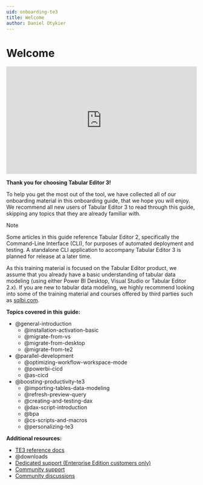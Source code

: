 ```yaml
---
uid: onboarding-te3
title: Welcome
author: Daniel Otykier
---
```


# Welcome

<div style="padding:56.25% 0 0 0;position:relative;"><iframe src=https://player.vimeo.com/video/664699927?h=57bde801c7&amp;badge=0&amp;autopause=0&amp;player_id=0&amp;app_id=58479 frameborder="0" allow="autoplay; fullscreen; picture-in-picture" allowfullscreen style="position:absolute;top:0;left:0;width:100%;height:100%;" title="Introduction to Tabular Editor 3"></iframe></div><script src=https://player.vimeo.com/api/player.js></script>

**Thank you for choosing Tabular Editor 3!**

To help you get the most out of the tool, we have collected all of our onboarding material in this onboarding guide, that we hope you will enjoy. We recommend all new users of Tabular Editor 3 to read through this guide, skipping any topics that they are already familiar with.

> [!NOTE]
> Some articles in this guide reference Tabular Editor 2, specifically the Command-Line Interface (CLI), for purposes of automated deployment and testing. A standalone CLI application to accompany Tabular Editor 3 is planned for release at a later time.

As this training material is focused on the Tabular Editor product, we assume that you already have a basic understanding of tabular data modeling (using either Power BI Desktop, Visual Studio or Tabular Editor 2.x). If you are new to tabular data modeling, we highly recommend looking into some of the training material and courses offered by third parties such as [sqlbi.com](https://sqlbi.com).

**Topics covered in this guide:**

- @general-introduction
  - @installation-activation-basic
  - @migrate-from-vs
  - @migrate-from-desktop
  - @migrate-from-te2
- @parallel-development
  - @optimizing-workflow-workspace-mode
  - @powerbi-cicd
  - @as-cicd
- @boosting-productivity-te3
  - @importing-tables-data-modeling
  - @refresh-preview-query
  - @creating-and-testing-dax
  - @dax-script-introduction
  - @bpa
  - @cs-scripts-and-macros
  - @personalizing-te3

**Additional resources:**

- [TE3 reference docs](xref:getting-started)
- @downloads
- [Dedicated support (Enterprise Edition customers only)](mailto:support@tabulareditor.com)
- [Community support](https://github.com/TabularEditor/TabularEditor3/issues)
- [Community discussions](https://github.com/TabularEditor/TabularEditor3/discussions)